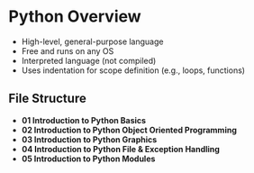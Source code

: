 # Python Overview
- High-level, general-purpose language
- Free and runs on any OS
- Interpreted language (not compiled)
- Uses indentation for scope definition (e.g., loops, functions)

## File Structure
- **01 Introduction to Python Basics**
- **02 Introduction to Python Object Oriented Programming**
- **03 Introduction to Python Graphics**
- **04 Introduction to Python File & Exception Handling**
- **05 Introduction to Python Modules**





